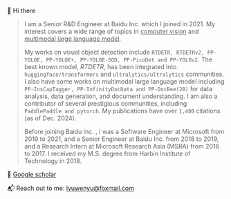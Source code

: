 <!-- ### Hi there 👋 🍀 🌱 -->

👋 Hi there

> I am a Senior R&D Engineer at Baidu Inc. which I joined in 2021. My interest covers a wide range of topics in <ins>computer vision</ins> and <ins>multimodal large language model</ins>.
> 
> My works on visual object detection include `RTDETR, RTDETRv2, PP-YOLOE, PP-YOLOE+, PP-YOLOE-SOD, PP-PicoDet and PP-YOLOv2`. The best known model, *RTDETR*, has been integrated into `huggingface/transformers` and `ultralytics/ultralytics` communities. I also have some works on multimodal large language model including `PP-InsCapTagger, PP-InfinityDocData and PP-DocBee(2B)` for data analysis, data generation, and document understanding. I am also a contributor of several prestigious communities, including `PaddlePaddle and pytorch`. My publications have over `1,400` citations (as of Dec. 2024). 
> 
> Before joining Baidu Inc. , I was a Software Engineer at Microsoft from 2019 to 2021, and a Senior Engineer at Baidu Inc. from 2018 to 2019, and a Research Intern at Microsoft Research Asia (MSRA) from 2016 to 2017. I received my M.S. degree from Harbin Institute of Technology in 2018.

🔭 [Google scholar](https://scholar.google.com/citations?user=pERUva8AAAAJ&hl=en)

📬 Reach out to me: lyuwenyu@foxmail.com



<!--

<!--

- CV
  - Author of **RTDETR, RTDETRv2, PPYOLOE, PPYOLOE+, PicoDet and PPYOLOv2**
- MLLM
  - Author of **PP-InstCapTagger**
- Repo
  - Leader of  **PaddleDetection, PaddleMIX, RT-DETR**
  - Contributor of **Paddle, Pytorch**
  
-->

<!-- 
<p align="center">
  <samp>
Hi, I'm lyuwenyu. 
    <br/> 
    Author of RT-DETR, PP-YOLOE+, PP-YOLOE, PP-PicoDet, PP-YOLOv2.  
    <br/> 
    PaddleDetetion & PaddleMIX Maintainer.
  </samp>
  <br/>
  <br/>
</p>
 -->

 
<!--   <img src="https://github-readme-stats.vercel.app/api?username=lyuwenyu&show_icons=true" alt="lyuwenyu github stats"></img>
  <img src="https://github-readme-stats.vercel.app/api/top-langs/?username=lyuwenyu" alt="lyuwenyu github stats"></img>
 -->

<!-- <div align="center"> <img src="https://metrics.lecoq.io/lyuwenyu?template=classic&config.timezone=Asia%2FShanghai"> </div> -->

<!--
**lyuwenyu/lyuwenyu** is a ✨ _special_ ✨ repository because its `README.md` (this file) appears on your GitHub profile.

Here are some ideas to get you started:

- 🔭 I’m currently working on ...
- 🌱 I’m currently learning ...
- 👯 I’m looking to collaborate on ...
- 🤔 I’m looking for help with ...
- 💬 Ask me about ...
- 📫 How to reach me: ...
- 😄 Pronouns: ...
- ⚡ Fun fact: ...
-->
